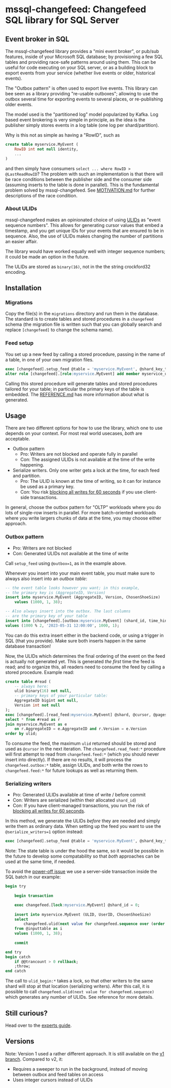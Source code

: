 # mssql-changefeed: Changefeed SQL library for SQL Server

## Event broker in SQL
The mssql-changefeed library provides a "mini event broker", or pub/sub features,
inside of your
Microsoft SQL database; by provisioning a few SQL tables and providing
race-safe patterns around using them. This can be useful for code executing
on your SQL server, or as a building block to export events from your
service (whether live events or older, historical events).

The "Outbox pattern" is often used to export live events. This library
can bee seen as a library providing "re-usable outboxes";
allowing to use the outbox several time for exporting events to several
places, or re-publishing older events.

The model used is the "partitioned log" model popularized by Kafka.
Log based event brokering is very simple in principle,
as the idea is the publisher simply stores events in a log table
(one log per shard/partition).

Why is this not as simple as having a "RowID", such as
```sql
create table myservice.MyEvent (
    RowID int not null identity,
    ...
)
```
and then simply have consumers `select ... where RowID > @LastReadRowID`?
The problem with such an implementation is that there will be
race conditions between the publisher side and the consumer side
(assuming inserts to the table is done in parallel).
This is the fundamental problem solved by mssql-changefeed.
See [MOTIVATION.md](MOTIVATION.md) for further descriptions
of the race condition.


### About ULIDs

mssql-changefeed makes an opinionated choice of using [ULIDs](https://github.com/ulid/spec)
as "event sequence numbers". This allows for generating cursor values
that embed a timestamp, and you get unique IDs for your events that are ensured
to be in sequence. Also, the use of ULIDs makes changing the number of partitions
an easier affair.

The library would have worked equally well with integer sequence numbers;
it could be made an option in the future.

The ULIDs are stored as `binary(16)`, not in the the string crockford32
encoding.

## Installation

### Migrations
Copy the file(s) in the `migrations` directory and run them in the database.
The standard is to create tables and stored procedures in a `changefeed`
schema (the migration file is written such that you can globally search and replace
`[changefeed]` to change the schema name).

### Feed setup

You set up a new feed by calling a stored procedure,
passing in the name of a table, in one of your own
migration files.
```sql
exec [changefeed].setup_feed @table = 'myservice.MyEvent', @shard_key_type = 'uniqueidentifier', @outbox = 1;
alter role [changefeed].[role:myservice.MyEvent] add member myservice_user;    
```
Calling this stored procedure will generate tables
and stored procedures tailored for your table; in particular
the primary keys of the table is embedded.
The [REFERENCE.md](REFERENCE.md) has more information about
what is generated.

## Usage

There are two different options for how to use the library, which one to use
depends on your context. For most real world usecases, *both* are acceptable.

* Outbox pattern
  * Pro: Writers are not blocked and operate fully in parallel
  * Con: The assigned ULIDs is not available at the time of the write
    happening.
* Serialize writers. Only one writer gets a lock at the time, for each
  feed and partition.
  * Pro: The ULID is known at the time of writing, so it can for instance be used as a primary key.
  * Con: You risk [blocking all writes for 60 seconds](POWEROFF.md) if you use
    client-side transactions.

In general, choose the outbox pattern for "OLTP" workloads where you do lots
of single-row inserts in parallel. For more batch-oriented workloads
where you write largers chunks of data at the time, you may choose
either approach.


### Outbox pattern

* Pro: Writers are not blocked
* Con: Generated ULIDs not available at the time of write

Call `setup_feed` using `@outbox=1`, as in the example above.

Whenever you insert into your main event table, you must make
sure to always also insert into an *outbox table*:
```sql
-- the event table looks however you want; in this example,
-- the primary key is (AggregateID, Version)
insert into myservice.MyEvent (AggregateID, Version, ChosenShoeSize)
    values (1000, 1, 38);

-- Also always insert into the outbox. The last columns
-- are the primary key of your table
insert into [changefeed].[outbox:myservice.MyEvent] (shard_id, time_hint, AggregateID, Version)
values (1000 % 2, '2023-05-31 12:00:00', 1000, 1);
```
You can do this extra insert either in the backend code, or using a trigger in SQL
(that you provide). Make sure both inserts happen in the same database
transaction!

Now, the ULIDs which determines the final ordering of the event
on the feed is actually not generated yet. This is generated *the first*
time the feed is read; and to organize this, all readers need to consume
the feed by calling a stored procedure. Example read:
```sql
create table #read (
    -- always here:
    ulid binary(16) not null,
    -- primary keys of your particular table:
	AggregateID bigint not null,
	Version int not null	    
);
exec [changefeed].[read_feed:myservice.MyEvent] @shard, @cursor, @pagesize
select * from #read as r
join myservice.MyEvent as e
    on r.AggregateID = e.AggregateID and r.Version = e.Version 
order by ulid;
```
To consume the feed, the maximum `ulid` returned should be stored and used as `@cursor` in the next
iteration. The `changefeed.read_feed:*` procedure will first attempt
to read from `changefeed.feed:*` (which you should never insert into directly).
If there are no results, it will process the
`changefeed.outbox:*` table, assign ULIDs, and both write the rows
to `changefeed.feed:*` for future lookups as well as returning them.

### Serializing writers

* Pro: Generated ULIDs available at time of write / before commit
* Con: Writers are serialized (within their allocated `shard_id`)
* Con: If you have client-managed transactions, you run the risk of
  [blocking all writes for 60 seconds](POWEROFF.md).

In this method, we generate the ULIDs *before* they are needed
and simply write them as ordinary data. When setting up the feed you
want to use the `@serialize_writers=1` option instead:

```sql
exec [changefeed].setup_feed @table = 'myservice.MyEvent', @shard_key_type = 'uniqueidentifier', @serialize_writers = 1;
```
Note: The state table is under the hood the same, so it would be possible in the future to develop
some compatability so that *both* approaches can be used at the same time,
if needed.

To avoid the [power-off issue](POWEROFF.md) we use a server-side transaction
inside the SQL batch in our example:
```sql
begin try
    
    begin transaction

    exec changefeed.[lock:myservice.MyEvent] @shard_id = 0;
        
    insert into myservice.MyEvent (ULID, UserID, ChosenShoeSize)
    select
        changefeed.ulid(next value for changefeed.sequence over (order by i.UserID))
    from @inputtable as i
    values (1000, 1, 38);
        
    commit

end try
begin catch
    if @@trancount > 0 rollback;
    ;throw;
end catch
```

The call to `ulid_begin:*` takes a lock, so that other writers to the same
shard will stop at that location (serializing writers). After this call,
it is possible to call `changefeed.ulid(next value for changefeed.sequence)`
which generates any number of ULIDs. See reference for more
details.




## Still curious?

Head over to the [experts guide](EXPERTS-GUIDE.md).

## Versions
Note: Version 1 used a rather different approach. It is
still available on the [v1 branch](TODO). Compared to v2, it:

* Requires a sweeper to run in the background, instead of moving
  between outbox and feed tables on access
* Uses integer cursors instead of ULIDs

